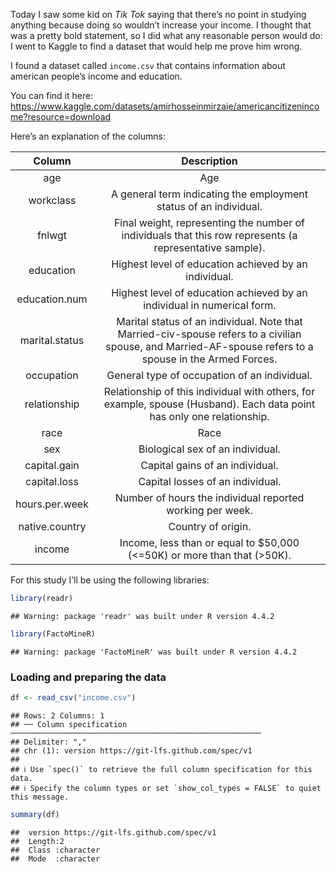 <!-- README.md is generated from IncomeStudy.Rmd. Please edit that document. -->

Today I saw some kid on *Tik Tok* saying that there’s no point in
studying anything because doing so wouldn’t increase your income. I
thought that was a pretty bold statement, so I did what any reasonable
person would do: I went to Kaggle to find a dataset that would help me
prove him wrong.

I found a dataset called `income.csv` that contains information about
american people’s income and education.

You can find it here:
<https://www.kaggle.com/datasets/amirhosseinmirzaie/americancitizenincome?resource=download>

Here’s an explanation of the columns:

| **Column** | **Description** |
|:----------------------------------:|:----------------------------------:|
| age | Age |
| workclass | A general term indicating the employment status of an individual. |
| fnlwgt | Final weight, representing the number of individuals that this row represents (a representative sample). |
| education | Highest level of education achieved by an individual. |
| education.num | Highest level of education achieved by an individual in numerical form. |
| marital.status | Marital status of an individual. Note that Married-civ-spouse refers to a civilian spouse, and Married-AF-spouse refers to a spouse in the Armed Forces. |
| occupation | General type of occupation of an individual. |
| relationship | Relationship of this individual with others, for example, spouse (Husband). Each data point has only one relationship. |
| race | Race |
| sex | Biological sex of an individual. |
| capital.gain | Capital gains of an individual. |
| capital.loss | Capital losses of an individual. |
| hours.per.week | Number of hours the individual reported working per week. |
| native.country | Country of origin. |
| income | Income, less than or equal to $50,000 (\<=50K) or more than that (\>50K). |

For this study I’ll be using the following libraries:

``` r
library(readr)
```

    ## Warning: package 'readr' was built under R version 4.4.2

``` r
library(FactoMineR)
```

    ## Warning: package 'FactoMineR' was built under R version 4.4.2

### Loading and preparing the data

``` r
df <- read_csv("income.csv")
```

    ## Rows: 2 Columns: 1
    ## ── Column specification ────────────────────────────────────────────────────────
    ## Delimiter: ","
    ## chr (1): version https://git-lfs.github.com/spec/v1
    ## 
    ## ℹ Use `spec()` to retrieve the full column specification for this data.
    ## ℹ Specify the column types or set `show_col_types = FALSE` to quiet this message.

``` r
summary(df)
```

    ##  version https://git-lfs.github.com/spec/v1
    ##  Length:2                                  
    ##  Class :character                          
    ##  Mode  :character
